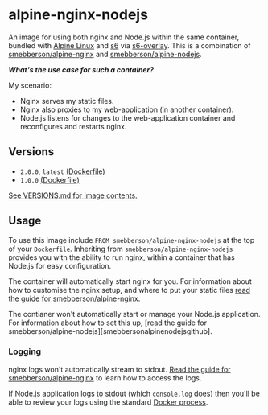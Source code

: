alpine-nginx-nodejs
===================

An image for using both nginx and Node.js within the same container, bundled with [Alpine Linux][alpinelinux] and [s6][s6] via [s6-overlay][s6overlay]. This is a combination of [smebberson/alpine-nginx][smebbersonalpinenginx] and [smebberson/alpine-nodejs][smebbersonalpinenodejs].

_**What's the use case for such a container?**_

My scenario:

- Nginx serves my static files.
- Nginx also proxies to my web-application (in another container).
- Node.js listens for changes to the web-application container and reconfigures and restarts nginx.

Versions
--------

- `2.0.0`, `latest` [(Dockerfile)](https://github.com/smebberson/docker-alpine/blob/master/alpine-nginx-nodejs/Dockerfile)
- `1.0.0` [(Dockerfile)](https://github.com/smebberson/docker-alpine/blob/8df61b908df740450527265d48af98bbfd296245/alpine-nginx-nodejs/Dockerfile)

[See VERSIONS.md for image contents.](https://github.com/smebberson/docker-alpine/blob/master/alpine-nginx-nodejs/VERSIONS.md)


Usage
-----

To use this image include `FROM smebberson/alpine-nginx-nodejs` at the top of your `Dockerfile`. Inheriting from `smebberson/alpine-nginx-nodejs` provides you with the ability to run nginx, within a container that has Node.js for easy configuration.

The container will automatically start nginx for you. For information about how to customise the nginx setup, and where to put your static files [read the guide for smebberson/alpine-nginx][smebbersonalpinenginxgithub].

The contianer won't automatically start or manage your Node.js application. For information about how to set this up, [read the guide for smebberson/alpine-nodejs][smebbersonalpinenodejsgithub].

### Logging

nginx logs won't automatically stream to stdout. [Read the guide for smebberson/alpine-nginx][smebbersonalpinenginxgithub] to learn how to access the logs.

If Node.js application logs to stdout (which `console.log` does) then you'll be able to review your logs using the standard [Docker process][dockerlogs].

[s6]: http://www.skarnet.org/software/s6/
[s6overlay]: https://github.com/just-containers/s6-overlay
[dockerlogs]: https://docs.docker.com/reference/commandline/cli/#logs
[alpinelinux]: https://www.alpinelinux.org/
[alpinebase]: (https://registry.hub.docker.com/u/smebberson/alpine-base/)
[smebbersonalpinenginx]: https://registry.hub.docker.com/u/smebberson/alpine-nginx/
[smebbersonalpinenodejs]: https://registry.hub.docker.com/u/smebberson/alpine-nodejs/
[smebbersonalpinenginxgithub]: https://github.com/smebberson/docker-alpine/tree/master/alpine-nginx
[smebbersonalpinenodejs]: https://github.com/smebberson/docker-alpine/tree/master/alpine-nginx
